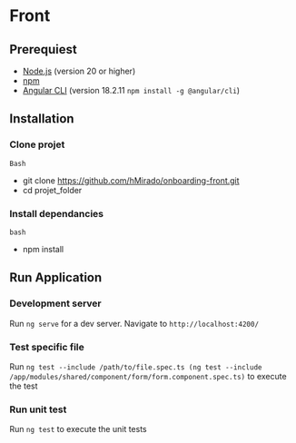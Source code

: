 # Front

## Prerequiest

- [Node.js](https://nodejs.org/) (version 20 or higher)
- [npm](https://www.npmjs.com/)
- [Angular CLI](https://cli.angular.io/) (version 18.2.11 `npm install -g @angular/cli`)

## Installation

### Clone projet

```Bash```
- git clone https://github.com/hMirado/onboarding-front.git
- cd projet_folder

### Install dependancies

```bash ```
- npm install

## Run Application

### Development server

Run `ng serve` for a dev server. Navigate to `http://localhost:4200/`

### Test specific file

Run `ng test --include /path/to/file.spec.ts (ng test --include /app/modules/shared/component/form/form.component.spec.ts)` to execute the test


### Run unit test

Run `ng test` to execute the unit tests
